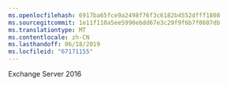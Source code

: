 ```yaml
---
ms.openlocfilehash: 6917ba65fce9a2498f76f3c6182b4552dfff1808
ms.sourcegitcommit: 1e11f110a5ee5990ebdd67e3c29f9f6b7f0607db
ms.translationtype: MT
ms.contentlocale: zh-CN
ms.lasthandoff: 06/18/2019
ms.locfileid: "67171155"
---
```

Exchange Server 2016
